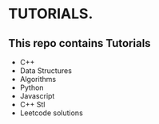 # TUTORIALS.
## This repo contains Tutorials
  - C++
  - Data Structures
  - Algorithms
  - Python
  - Javascript
  - C++ Stl
  - Leetcode solutions
  
  
